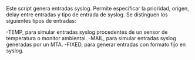 Este script genera entradas syslog. Permite especificar la prioridad, origen, delay entre entradas y tipo de entrada de syslog. Se distinguen los siguientes tipos de entradas:

-TEMP, para simular entradas syslog procedentes de un sensor de temperatura o monitor ambiental.
-MAIL, para simular entradas syslog generadas por un MTA.
-FIXED, para generar entradas con formato fijo en syslog.


